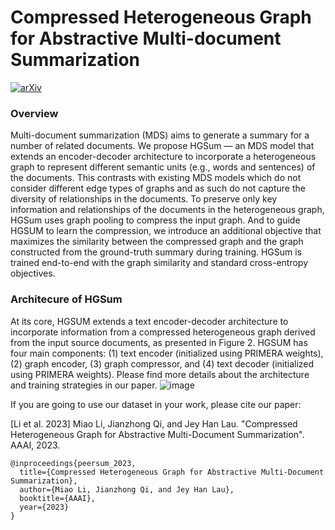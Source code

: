 # Compressed Heterogeneous Graph for Abstractive Multi-document Summarization
[![arXiv](https://img.shields.io/badge/arxiv-2303.06565-brightgreen)](https://arxiv.org/pdf/2303.06565.pdf)

### Overview
Multi-document summarization (MDS) aims to generate a summary for a number of related documents. We propose HGSum — an MDS model that extends an encoder-decoder architecture to incorporate a heterogeneous graph to represent different semantic units (e.g., words and sentences) of the documents. This contrasts with existing MDS models which do not consider different edge types of graphs and as such do not capture the diversity of relationships in the documents. To preserve only key information and relationships of the documents in the heterogeneous graph, HGSum uses graph pooling to compress the input graph. And to guide HGSUM to learn the compression, we introduce an additional objective that maximizes the similarity between the compressed graph and the graph constructed from the ground-truth summary during training. HGSum is trained end-to-end with the graph similarity and standard cross-entropy objectives. 

### Architecure of HGSum
At its core, HGSUM extends a text encoder-decoder architecture to incorporate information from a compressed heterogeneous graph derived from the input source documents, as presented in Figure 2. HGSUM has four main components: (1) text encoder (initialized using PRIMERA weights), (2) graph encoder, (3) graph compressor, and (4) text decoder (initialized using PRIMERA weights). Please find more details about the architecture and training strategies in our paper.
![image](https://github.com/oaimli/HGSum/assets/12547070/8ce136c7-6adf-4480-af56-9ab8335d6239)


If you are going to use our dataset in your work, please cite our paper:

[Li et al. 2023] Miao Li, Jianzhong Qi, and Jey Han Lau. "Compressed Heterogeneous Graph for Abstractive Multi-Document Summarization". AAAI, 2023.
```
@inproceedings{peersum_2023,
  title={Compressed Heterogeneous Graph for Abstractive Multi-Document Summarization},
  author={Miao Li, Jianzhong Qi, and Jey Han Lau},
  booktitle={AAAI},
  year={2023}
}
```
